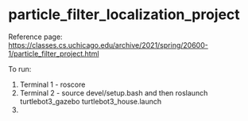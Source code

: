 # particle_filter_localization_project

Reference page: https://classes.cs.uchicago.edu/archive/2021/spring/20600-1/particle_filter_project.html

To run:
1. Terminal 1 - roscore
2. Terminal 2 - source devel/setup.bash and then roslaunch turtlebot3_gazebo turtlebot3_house.launch
3. 
